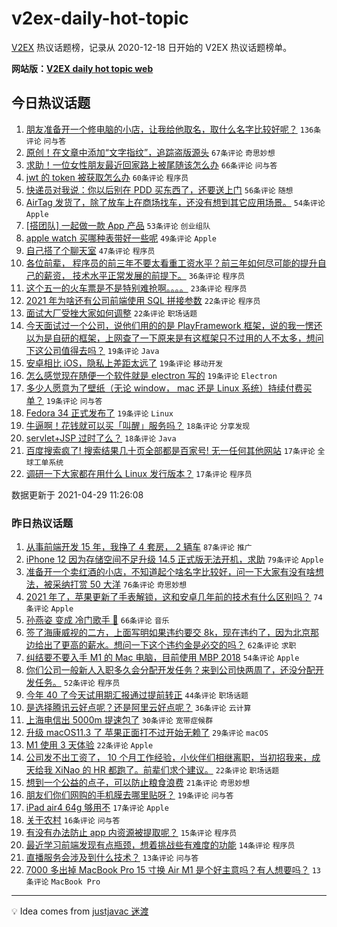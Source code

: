 # v2ex-daily-hot-topic

[V2EX](https://www.v2ex.com/) 热议话题榜，记录从 2020-12-18 日开始的 V2EX 热议话题榜单。

**网站版：[V2EX daily hot topic web](https://boojack.github.io/v2ex-daily-hot-topic-web/)**

## 今日热议话题

<!-- TODAY BEGIN -->

1. [朋友准备开一个修电脑的小店，让我给他取名，取什么名字比较好呢？](https://www.v2ex.com/t/773998) `136条评论` `问与答`
1. [原创！在文章中添加“文字指纹”，追踪盗版源头](https://www.v2ex.com/t/774059) `67条评论` `奇思妙想`
1. [求助！一位女性朋友最近回家路上被尾随该怎么办](https://www.v2ex.com/t/774021) `66条评论` `问与答`
1. [jwt 的 token 被获取怎么办](https://www.v2ex.com/t/774028) `60条评论` `程序员`
1. [快递员对我说：你以后别在 PDD 买东西了，还要送上门](https://www.v2ex.com/t/774119) `56条评论` `随想`
1. [AirTag 发货了，除了放车上在商场找车，还没有想到其它应用场景。](https://www.v2ex.com/t/774039) `54条评论` `Apple`
1. [[搭团队] 一起做一款 App 产品](https://www.v2ex.com/t/774007) `53条评论` `创业组队`
1. [apple watch 买哪种表带好一些呢](https://www.v2ex.com/t/774057) `49条评论` `Apple`
1. [自己搭了个聊天室](https://www.v2ex.com/t/774073) `47条评论` `程序员`
1. [各位前辈， 程序员的前三年不要太看重工资水平？前三年如何尽可能的提升自己的薪资， 技术水平正常发展的前提下。](https://www.v2ex.com/t/773994) `36条评论` `程序员`
1. [这个五一的火车票是不是特别难抢啊。。。。](https://www.v2ex.com/t/774086) `23条评论` `程序员`
1. [2021 年为啥还有公司前端使用 SQL 拼接参数](https://www.v2ex.com/t/774017) `22条评论` `程序员`
1. [面试大厂受挫大家如何调整](https://www.v2ex.com/t/773997) `22条评论` `职场话题`
1. [今天面试过一个公司，说他们用的的是 PlayFramework 框架，说的我一愣还以为是自研的框架，上网查了一下原来是有这框架只不过用的人不太多，想问下这公司值得去吗？](https://www.v2ex.com/t/774150) `19条评论` `Java`
1. [安卓相比 iOS，隐私上差距太远了](https://www.v2ex.com/t/774147) `19条评论` `移动开发`
1. [怎么感觉现在随便一个软件就是 electron 写的](https://www.v2ex.com/t/774103) `19条评论` `Electron`
1. [多少人愿意为了壁纸（无论 window， mac 还是 Linux 系统）持续付费买单？](https://www.v2ex.com/t/774099) `19条评论` `问与答`
1. [Fedora 34 正式发布了](https://www.v2ex.com/t/773981) `19条评论` `Linux`
1. [牛逼啊！花钱就可以买「叫醒」服务吗？](https://www.v2ex.com/t/774090) `18条评论` `分享发现`
1. [servlet+JSP 过时了么？](https://www.v2ex.com/t/774088) `18条评论` `Java`
1. [百度搜索疯了! 搜索结果几十页全部都是百家号! 无一任何其他网站](https://www.v2ex.com/t/774118) `17条评论` `全球工单系统`
1. [调研一下大家都在用什么 Linux 发行版本？](https://www.v2ex.com/t/774035) `17条评论` `程序员`

数据更新于 2021-04-29 11:26:08

<!-- TODAY END -->

### 昨日热议话题

<!-- YESTERDAY BEGIN -->

1. [从事前端开发 15 年，我挣了 4 套房， 2 辆车](https://www.v2ex.com/t/773790) `87条评论` `推广`
1. [iPhone 12 因为存储空间不足升级 14.5 正式版无法开机，求助](https://www.v2ex.com/t/773744) `79条评论` `Apple`
1. [准备开一个卖红酒的小店，不知道起个啥名字比较好，问一下大家有没有啥想法，被采纳打赏 50 大洋](https://www.v2ex.com/t/773864) `76条评论` `奇思妙想`
1. [2021 年了，苹果更新了手表解锁，这和安卓几年前的技术有什么区别吗？](https://www.v2ex.com/t/773753) `74条评论` `Apple`
1. [孙燕姿 变成 冷门歌手 🤔️](https://www.v2ex.com/t/773843) `66条评论` `音乐`
1. [签了海康威视的二方，上面写明如果违约要交 8k，现在违约了，因为北京那边给出了更高的薪水。想问一下这个违约金是必交的吗？](https://www.v2ex.com/t/773840) `62条评论` `求职`
1. [纠结要不要入手 M1 的 Mac 电脑，目前使用 MBP 2018](https://www.v2ex.com/t/773748) `54条评论` `Apple`
1. [你们公司一般新人入职多久会分配开发任务？来到公司快两周了，还没分配开发任务。](https://www.v2ex.com/t/773779) `52条评论` `程序员`
1. [今年 40 了今天试用期汇报通过提前转正](https://www.v2ex.com/t/773901) `44条评论` `职场话题`
1. [是选择腾讯云好点呢？还是阿里云好点呢？](https://www.v2ex.com/t/773780) `36条评论` `云计算`
1. [上海电信出 5000m 提速包了](https://www.v2ex.com/t/773909) `30条评论` `宽带症候群`
1. [升级 macOS11.3 了 苹果正面打不过开始无赖了](https://www.v2ex.com/t/773925) `29条评论` `macOS`
1. [M1 使用 3 天体验](https://www.v2ex.com/t/773833) `22条评论` `Apple`
1. [公司发不出工资了， 10 个月工作经验，小伙伴们相继离职，当初招我来，成天给我 XiNao 的 HR 都跑了。前辈们求个建议。](https://www.v2ex.com/t/773820) `22条评论` `职场话题`
1. [想到一个公益的点子，可以防止粮食浪费](https://www.v2ex.com/t/773806) `21条评论` `奇思妙想`
1. [朋友们你们网购的手机膜去哪里贴呀？](https://www.v2ex.com/t/773848) `19条评论` `问与答`
1. [iPad air4 64g 够用不](https://www.v2ex.com/t/773890) `17条评论` `Apple`
1. [关于农村](https://www.v2ex.com/t/773757) `16条评论` `问与答`
1. [有没有办法防止 app 内资源被提取呢？](https://www.v2ex.com/t/773794) `15条评论` `程序员`
1. [最近学习前端发现有点瓶颈，想着挑战些有难度的功能](https://www.v2ex.com/t/773799) `14条评论` `程序员`
1. [直播服务会涉及到什么技术？](https://www.v2ex.com/t/773937) `13条评论` `问与答`
1. [7000 多出掉 MacBook Pro 15 寸换 Air M1 是个好主意吗？有人想要吗？](https://www.v2ex.com/t/773933) `13条评论` `MacBook Pro`

<!-- YESTERDAY END -->

---

💡 Idea comes from [justjavac 迷渡](https://github.com/justjavac/)
